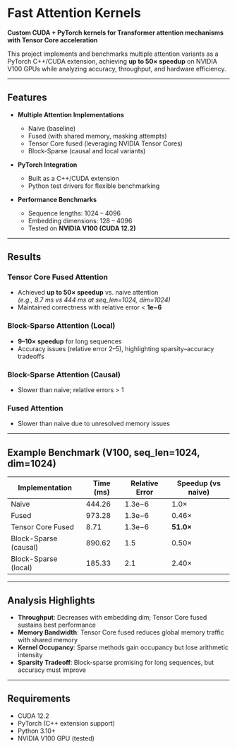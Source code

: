 # Fast Attention Kernels 
**Custom CUDA + PyTorch kernels for Transformer attention mechanisms with Tensor Core acceleration**  

This project implements and benchmarks multiple attention variants as a PyTorch C++/CUDA extension, achieving **up to 50× speedup** on NVIDIA V100 GPUs while analyzing accuracy, throughput, and hardware efficiency.  

---

## Features
- **Multiple Attention Implementations**
  - Naive (baseline)
  - Fused (with shared memory, masking attempts)
  - Tensor Core fused (leveraging NVIDIA Tensor Cores)
  - Block-Sparse (causal and local variants)

- **PyTorch Integration**
  - Built as a C++/CUDA extension
  - Python test drivers for flexible benchmarking

- **Performance Benchmarks**
  - Sequence lengths: 1024 – 4096
  - Embedding dimensions: 128 – 4096
  - Tested on **NVIDIA V100 (CUDA 12.2)**

---

## Results

### Tensor Core Fused Attention
- Achieved **up to 50× speedup** vs. naive attention  
  *(e.g., 8.7 ms vs 444 ms at seq_len=1024, dim=1024)*  
- Maintained correctness with relative error < **1e−6**  

### Block-Sparse Attention (Local)
- **9–10× speedup** for long sequences  
- Accuracy issues (relative error 2–5), highlighting sparsity–accuracy tradeoffs  

### Block-Sparse Attention (Causal)
- Slower than naive; relative errors > 1  

### Fused Attention
- Slower than naive due to unresolved memory issues  

---

## Example Benchmark (V100, seq_len=1024, dim=1024)

| Implementation        | Time (ms) | Relative Error | Speedup (vs naive) |
|-----------------------|-----------|----------------|---------------------|
| Naive                 | 444.26    | 1.3e−6         | 1.0×               |
| Fused                 | 973.28    | 1.3e−6         | 0.46×              |
| Tensor Core Fused     | 8.71      | 1.3e−6         | **51.0×**          |
| Block-Sparse (causal) | 890.62    | 1.5            | 0.50×              |
| Block-Sparse (local)  | 185.33    | 2.1            | 2.40×              |

---

## Analysis Highlights
- **Throughput**: Decreases with embedding dim; Tensor Core fused sustains best performance
- **Memory Bandwidth**: Tensor Core fused reduces global memory traffic with shared memory
- **Kernel Occupancy**: Sparse methods gain occupancy but lose arithmetic intensity
- **Sparsity Tradeoff**: Block-sparse promising for long sequences, but accuracy must improve

---

## Requirements
- CUDA 12.2
- PyTorch (C++ extension support)
- Python 3.10+
- NVIDIA V100 GPU (tested)
